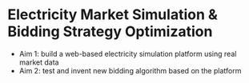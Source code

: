 # Electricity Market Simulation & Bidding Strategy Optimization
* Aim 1: build a web-based electricity simulation platform using real market data
* Aim 2: test and invent new bidding algorithm based on the platform
